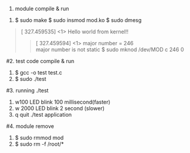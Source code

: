 1. module compile & run

1) $   sudo make
 $   sudo insmod mod.ko
 $   sudo dmesg
>[  327.459535] <1> Hello world from kernel!!
>>[  327.459594] <1> major number = 246    
 major number is not static
 $   sudo mknod /dev/MOD c 246 0
 

#2. test code compile & run
1) $   gcc -o test test.c
2) $   sudo ./test


#3. running ./test
1) w100
 LED blink 100 millisecond(faster)
2) w 2000
 LED blink 2 second (slower)
3) q
 quit ./test application


#4. module remove
1) $    sudo rmmod mod
2) $    sudo rm -f /root/*

